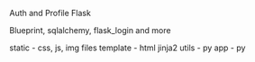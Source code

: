 Auth and Profile Flask

Blueprint, sqlalchemy, flask_login and more

static - css, js, img files
template - html jinja2
utils - py
app - py
